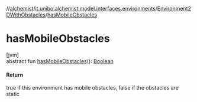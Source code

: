 //[alchemist](../../../index.md)/[it.unibo.alchemist.model.interfaces.environments](../index.md)/[Environment2DWithObstacles](index.md)/[hasMobileObstacles](has-mobile-obstacles.md)

# hasMobileObstacles

[jvm]\
abstract fun [hasMobileObstacles](has-mobile-obstacles.md)(): [Boolean](https://kotlinlang.org/api/latest/jvm/stdlib/kotlin/-boolean/index.html)

#### Return

true if this environment has mobile obstacles, false if the obstacles are static
